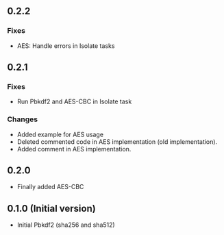 ## 0.2.2

### Fixes
- AES: Handle errors in Isolate tasks

## 0.2.1

### Fixes
- Run Pbkdf2 and AES-CBC in Isolate task

### Changes
- Added example for AES usage
- Deleted commented code in AES implementation (old implementation).
- Added comment in AES implementation.

## 0.2.0

- Finally added AES-CBC

## 0.1.0 (Initial version)

- Initial Pbkdf2 (sha256 and sha512)
